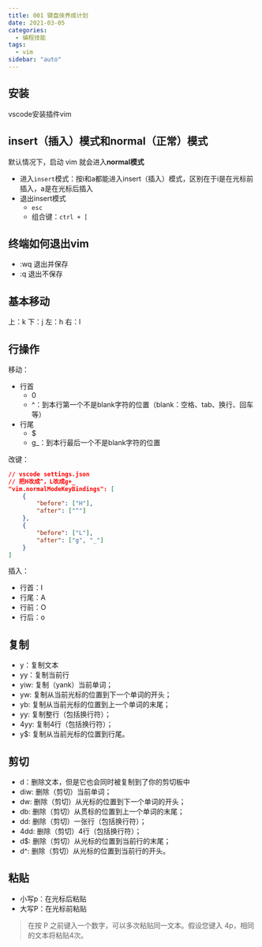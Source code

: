 ```yaml
---
title: 001 键盘侠养成计划
date: 2021-03-05
categories:
  - 编程技能
tags:
  - vim 
sidebar: "auto"
---
```


## 安装
vscode安装插件vim

## insert（插入）模式和normal（正常）模式
默认情况下，启动 vim 就会进入**normal模式**
- 进入`insert`模式：按i和a都能进入insert（插入）模式，区别在于i是在光标前插入，a是在光标后插入
- 退出insert模式
  - `esc`
  - 组合键：`ctrl + [`

## 终端如何退出vim
- :wq 退出并保存
- :q 退出不保存

## 基本移动
上：k
下：j
左：h
右：l

## 行操作
移动：
- 行首
  - 0
  - ^：到本行第一个不是blank字符的位置（blank：空格、tab、换行、回车等）
- 行尾
  - $
  - g_：到本行最后一个不是blank字符的位置

改键：
```json
// vscode settings.json
// 把H改成^，L改成g+_
"vim.normalModeKeyBindings": [
    {
        "before": ["H"],
        "after": ["^"]
    },
    {
        "before": ["L"],
        "after": ["g", "_"]
    }
]
```
插入：
- 行首：I
- 行尾：A
- 行前：O
- 行后：o

## 复制
- y：复制文本
- yy：复制当前行
- yiw: 复制（yank）当前单词；
- yw: 复制从当前光标的位置到下一个单词的开头；
- yb: 复制从当前光标的位置到上一个单词的末尾；
- yy: 复制整行（包括换行符）；
- 4yy: 复制4行（包括换行符）；
- y$: 复制从当前光标的位置到行尾。

## 剪切
- d：删除文本，但是它也会同时被复制到了你的剪切板中
- diw: 删除（剪切）当前单词；
- dw: 删除（剪切）从光标的位置到下一个单词的开头；
- db: 删除（剪切）从贯标的位置到上一个单词的末尾；
- dd: 删除（剪切）一张行（包括换行符）；
- 4dd: 删除（剪切）4行（包括换行符）；
- d$: 删除（剪切）从光标的位置到当前行的末尾；
- d^: 删除（剪切）从光标的位置到当前行的开头。

## 粘贴
- 小写p：在光标后粘贴
- 大写P：在光标前粘贴
> 在按 P 之前键入一个数字，可以多次粘贴同一文本。假设您键入 4p，相同的文本将粘贴4次。